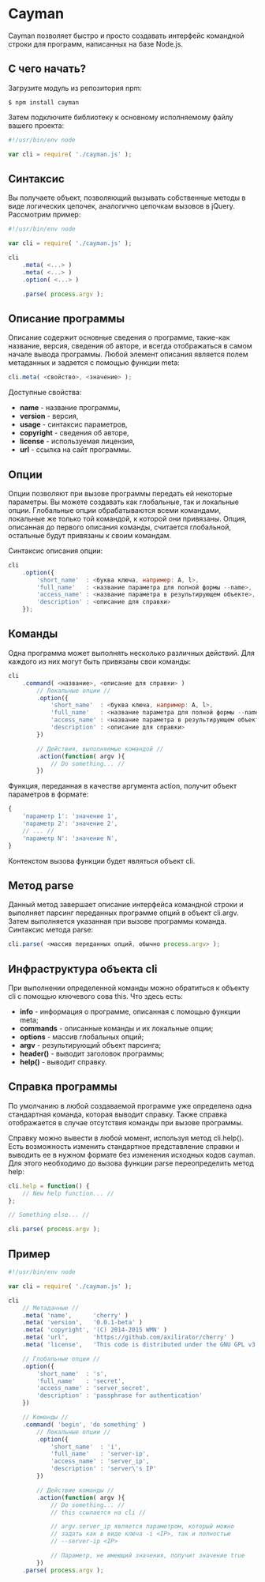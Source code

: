 Cayman
======

Cayman позволяет быстро и просто создавать интерфейс командной строки 
для программ, написанных на базе Node.js.

## С чего начать?
	
  Загрузите модуль из репозитория npm:

	$ npm install cayman

  Затем подключите библиотеку к основному исполняемому 
  файлу вашего проекта:

```js
#!/usr/bin/env node

var cli = require( './cayman.js' );
```

## Синтаксис

  Вы получаете объект, позволяющий вызывать собственные методы 
  в виде логических цепочек, аналогично цепочкам вызовов в jQuery.
  Рассмотрим пример:

```js
#!/usr/bin/env node

var cli = require( './cayman.js' );

cli
	.meta( <...> )
	.meta( <...> )
	.option( <...> )

	.parse( process.argv );
```

## Описание программы

  Описание содержит основные сведения о программе, такие-как название, 
  версия, сведения об авторе, и всегда отображаться в самом начале вывода 
  программы. Любой элемент описания является полем метаданных и задается с 
  помощью функции meta:

```js
cli.meta( <свойство>, <значение> );
```
  Доступные свойства:

- **name** - название программы,
- **version** - версия,
- **usage** - синтаксис параметров,
- **copyright** - сведения об авторе,
- **license** - используемая лицензия,
- **url** - ссылка на сайт программы.

## Опции

  Опции позволяют при вызове программы передать ей некоторые параметры.
  Вы можете создавать как глобальные, так и локальные опции. Глобальные 
  опции обрабатываются всеми командами, локальные же только той командой, 
  к которой они привязаны. Опция, описанная до первого описания команды, 
  считается глобальной, остальные будут привязаны к своим командам.

  Синтаксис описания опции:

```js
cli
	.option({
		'short_name'  : <буква ключа, например: A, l>,
		'full_name'   : <название параметра для полной формы --name>,
		'access_name' : <название параметра в результирующем объекте>,
		'description' : <описание для справки>
	});
```

## Команды

  Одна программа может выполнять несколько различных действий. 
  Для каждого из них могут быть привязаны свои команды:

```js
cli
	.command( <название>, <описание для справки> )
		// Локальные опции //
		.option({
			'short_name'  : <буква ключа, например: A, l>,
			'full_name'   : <название параметра для полной формы --name>,
			'access_name' : <название параметра в результирующем объекте>,
			'description' : <описание для справки>
		})

		// Действия, выполняемые командой //
		.action(function( argv ){
			// Do something... //
		})
```
  Функция, переданная в качестве аргумента action, получит 
  объект параметров в формате:
```js
{
	'параметр 1': 'значение 1',
	'параметр 2': 'значение 2',
	// ... //
	'параметр N': 'значение N',
}
```
  Контекстом вызова функции будет являться объект cli.

## Метод parse
  
  Данный метод завершает описание интерфейса командной строки 
  и выполняет парсинг переданных программе опций в объект cli.argv. 
  Затем выполняется указанная при вызове программы команда. Синтаксис 
  метода parse:

```js
cli.parse( <массив переданных опций, обычно process.argv> );
```

## Инфраструктура объекта cli
  
  При выполнении определенной команды можно обратиться к объекту 
  cli с помощью ключевого сова this. Что здесь есть:

- **info** - информация о программе, описанная с помощью функции meta;
- **commands** - описанные команды и их локальные опции;
- **options** - массив глобальных опций;
- **argv** - результирующий объект парсинга;
- **header()** - выводит заголовок программы;
- **help()** - выводит справку.

## Справка программы

  По умолчанию в любой создаваемой программе уже определена одна 
  стандартная команда, которая выводит справку. Также справка 
  отображается в случае отсутствия команды при вызове программы.

  Справку можно вывести в любой момент, используя метод cli.help().
  Есть возможность изменить стандартное представление справки и выводить 
  ее в нужном формате без изменения исходных кодов cayman.
  Для этого необходимо до вызова функции parse переопределить метод 
  help:

```js
cli.help = function() {
	// New help function... //
};

// Something else... //

cli.parse( process.argv );
```

## Пример

```js
#!/usr/bin/env node

var cli = require( './cayman.js' );

cli
	// Метаданные //
	.meta( 'name',      'cherry' )
	.meta( 'version',   '0.0.1-beta' )
	.meta( 'copyright', '(C) 2014-2015 WMN' )
	.meta( 'url',       'https://github.com/axilirator/cherry' )
	.meta( 'license',   'This code is distributed under the GNU GPL v3.0' )

	// Глобальные опции //
	.option({
		'short_name'  : 's',
		'full_name'   : 'secret',
		'access_name' : 'server_secret',
		'description' : 'passphrase for authentication'
	})

	// Команды //
	.command( 'begin', 'do something' )
		// Локальные опции //
		.option({
			'short_name'  : 'i',
			'full_name'   : 'server-ip',
			'access_name' : 'server_ip',
			'description' : 'server\'s IP'
		})

		// Действие команды //
		.action(function( argv ){
			// Do something... //
			// this ссылается на cli //

			// argv.server_ip является параметром, который можно 
			// задать как в виде ключа -i <IP>, так и полностью
			// --server-ip <IP>

			// Параметр, не имеющий значения, получит значение true
		})
	.parse( process.argv );
```